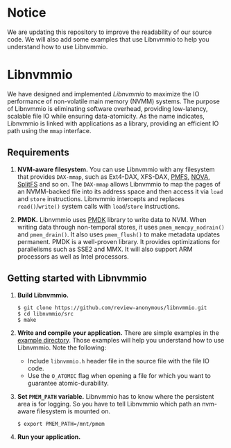 # Notice
We are updating this repository to improve the readability of our source code.
We will also add some examples that use Libnvmmio to help you understand how to use Libnvmmio.

# Libnvmmio
We have designed and implemented *Libnvmmio* to maximize the IO performance of non-volatile main memory (NVMM) systems. 
The purpose of Libnvmmio is eliminating software overhead, providing low-latency, scalable file IO while ensuring data-atomicity.
As the name indicates, Libnvmmio is linked with applications as a library, providing an efficient IO path using the ```mmap``` interface. 


## Requirements
1. **NVM-aware filesystem.**
You can use Libnvmmio with any filesystem that provides ```DAX-mmap```, such as Ext4-DAX, XFS-DAX, [PMFS](https://github.com/linux-pmfs/pmfs), [NOVA](https://github.com/NVSL/linux-nova), [SplitFS](https://github.com/utsaslab/SplitFS) and so on.
The ```DAX-mmap``` allows Libnvmmio to map the pages of an NVMM-backed file into its address space and then access it via ```load``` and ```store``` instructions.
Libnvmmio intercepts and replaces ```read()```/```write()``` system calls with ```load```/```store``` instructions. 

2. **PMDK.**
Libnvmmio uses [PMDK](https://pmem.io/pmdk/) library to write data to NVM.
When writing data through non-temporal stores, it uses ```pmem_memcpy_nodrain()``` and ```pmem_drain()```.
It also uses ```pmem_flush()``` to make metadata updates permanent.
PMDK is a well-proven library.
It provides optimizations for parallelisms such as SSE2 and MMX.
It will also support ARM processors as well as Intel processors.

## Getting started with Libnvmmio
1. **Build Libnvmmio.**
   ```
   $ git clone https://github.com/review-anonymous/libnvmmio.git
   $ cd libnvmmio/src
   $ make
   ```
2. **Write and compile your application.**
There are simple examples in the [example directory](examples). Those examples will help you understand how to use Libnvmmio.
Note the following:
   * Include ```libnvmmio.h``` header file in the source file with the file IO code.
   * Use the ```O_ATOMIC``` flag when opening a file for which you want to guarantee atomic-durability.

3. **Set ```PMEM_PATH``` variable.**
Libnvmmio has to know where the persistent area is for logging.
So you have to tell Libnvmmio which path an nvm-aware filesystem is mounted on.
   ```
   $ export PMEM_PATH=/mnt/pmem
   ```
   
4. **Run your application.**
